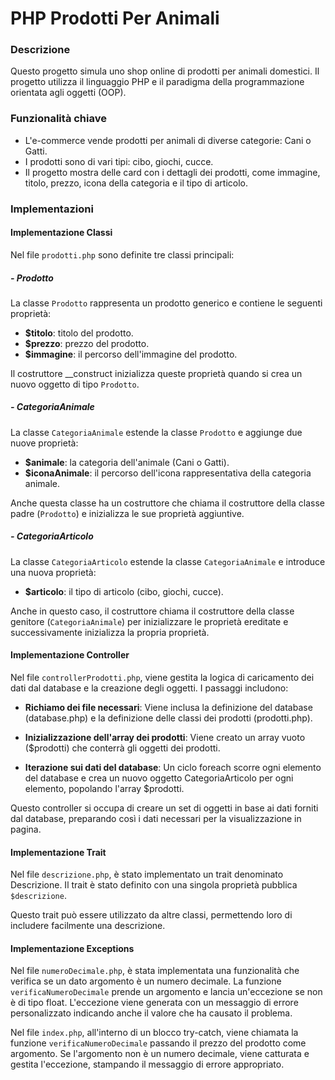 # PHP Prodotti Per Animali

### Descrizione

Questo progetto simula uno shop online di prodotti per animali domestici. Il progetto utilizza il linguaggio PHP e il paradigma della programmazione orientata agli oggetti (OOP).

### Funzionalità chiave

- L'e-commerce vende prodotti per animali di diverse categorie: Cani o Gatti.
- I prodotti sono di vari tipi: cibo, giochi, cucce.
- Il progetto mostra delle card con i dettagli dei prodotti, come immagine, titolo, prezzo, icona della categoria e il tipo di articolo.

### Implementazioni

#### Implementazione Classi

Nel file `prodotti.php` sono definite tre classi principali:

##### - Prodotto

La classe `Prodotto` rappresenta un prodotto generico e contiene le seguenti proprietà:

- **$titolo**: titolo del prodotto.
- **$prezzo**: prezzo del prodotto.
- **$immagine**: il percorso dell'immagine del prodotto.

Il costruttore \_\_construct inizializza queste proprietà quando si crea un nuovo oggetto di tipo `Prodotto`.

##### - CategoriaAnimale

La classe `CategoriaAnimale` estende la classe `Prodotto` e aggiunge due nuove proprietà:

- **$animale**: la categoria dell'animale (Cani o Gatti).
- **$iconaAnimale**: il percorso dell'icona rappresentativa della categoria animale.

Anche questa classe ha un costruttore che chiama il costruttore della classe padre (`Prodotto`) e inizializza le sue proprietà aggiuntive.

##### - CategoriaArticolo

La classe `CategoriaArticolo` estende la classe `CategoriaAnimale` e introduce una nuova proprietà:

- **$articolo**: il tipo di articolo (cibo, giochi, cucce).

Anche in questo caso, il costruttore chiama il costruttore della classe genitore (`CategoriaAnimale`) per inizializzare le proprietà ereditate e successivamente inizializza la propria proprietà.

#### Implementazione Controller

Nel file `controllerProdotti.php`, viene gestita la logica di caricamento dei dati dal database e la creazione degli oggetti. I passaggi includono:

- **Richiamo dei file necessari**: Viene inclusa la definizione del database (database.php) e la definizione delle classi dei prodotti (prodotti.php).

- **Inizializzazione dell'array dei prodotti**: Viene creato un array vuoto ($prodotti) che conterrà gli oggetti dei prodotti.

- **Iterazione sui dati del database**: Un ciclo foreach scorre ogni elemento del database e crea un nuovo oggetto CategoriaArticolo per ogni elemento, popolando l'array $prodotti.

Questo controller si occupa di creare un set di oggetti in base ai dati forniti dal database, preparando così i dati necessari per la visualizzazione in pagina.

#### Implementazione Trait

Nel file `descrizione.php`, è stato implementato un trait denominato Descrizione. Il trait è stato definito con una singola proprietà pubblica `$descrizione`.

Questo trait può essere utilizzato da altre classi, permettendo loro di includere facilmente una descrizione.

#### Implementazione Exceptions

Nel file `numeroDecimale.php`, è stata implementata una funzionalità che verifica se un dato argomento è un numero decimale. La funzione `verificaNumeroDecimale` prende un argomento e lancia un'eccezione se non è di tipo float. L'eccezione viene generata con un messaggio di errore personalizzato indicando anche il valore che ha causato il problema.

Nel file `index.php`, all'interno di un blocco try-catch, viene chiamata la funzione `verificaNumeroDecimale` passando il prezzo del prodotto come argomento. Se l'argomento non è un numero decimale, viene catturata e gestita l'eccezione, stampando il messaggio di errore appropriato.
